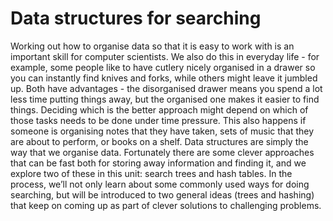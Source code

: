 # Data structures for searching

Working out how to organise data so that it is easy to work with is an important skill for computer scientists.
We also do this in everyday life - for example, some people like to have cutlery nicely organised in a drawer so you can instantly find knives and forks, while others might leave it jumbled up.
Both have advantages - the disorganised drawer means you spend a lot less time putting things away, but the organised one makes it easier to find things.
Deciding which is the better approach might depend on which of those tasks needs to be done under time pressure.
This also happens if someone is organising notes that they have taken, sets of music that they are about to perform, or books on a shelf.
Data structures are simply the way that we organise data.
Fortunately there are some clever approaches that can be fast both for storing away information and finding it, and we explore two of these in this unit: search trees and hash tables.
In the process, we’ll not only learn about some commonly used ways for doing searching, but will be introduced to two general ideas (trees and hashing) that keep on coming up as part of clever solutions to challenging problems.
